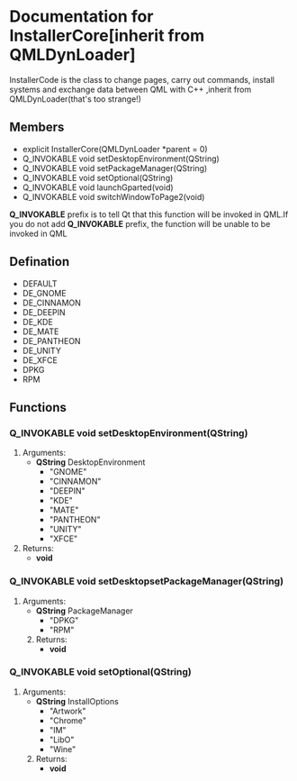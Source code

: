 # Documentation for InstallerCore[inherit from QMLDynLoader]
InstallerCode is the class to change pages, carry out commands, install systems and exchange data between QML with C++ ,inherit from QMLDynLoader(that's too strange!)  

## Members  
* explicit InstallerCore(QMLDynLoader *parent = 0)
* Q_INVOKABLE void setDesktopEnvironment(QString)  
* Q_INVOKABLE void setPackageManager(QString)  
* Q_INVOKABLE void setOptional(QString)
* Q_INVOKABLE void launchGparted(void)  
* Q_INVOKABLE void switchWindowToPage2(void)  

__Q_INVOKABLE__ prefix is to tell Qt that this function will be invoked in QML.If you do not add __Q_INVOKABLE__ prefix, the function will be unable to be invoked in QML  

## Defination
* DEFAULT  
* DE_GNOME  
* DE_CINNAMON  
* DE_DEEPIN  
* DE_KDE  
* DE_MATE  
* DE_PANTHEON  
* DE_UNITY  
* DE_XFCE  
* DPKG  
* RPM  

## Functions  
### Q_INVOKABLE void setDesktopEnvironment(QString)  
1. Arguments:
    * __QString__ DesktopEnvironment  
       * "GNOME"  
       * "CINNAMON"  
       * "DEEPIN"  
       * "KDE"  
       * "MATE"  
       * "PANTHEON"  
       * "UNITY"  
       * "XFCE"  
2. Returns:
    * __void__  

### Q_INVOKABLE void setDesktopsetPackageManager(QString)  
1. Arguments:
    * __QString__ PackageManager
      * "DPKG"  
      * "RPM"
    2. Returns:
        * __void__


### Q_INVOKABLE void setOptional(QString)
1. Arguments:
    * __QString__ InstallOptions      
      * "Artwork"
      * "Chrome"  
      * "IM"  
      * "LibO"  
      * "Wine"
    2. Returns:
        * __void__
